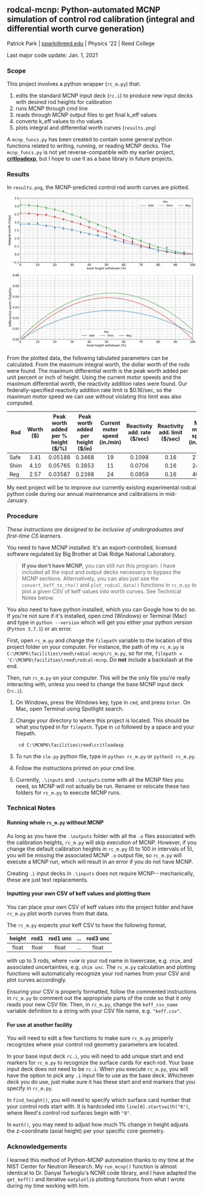 ## rodcal-mcnp: Python-automated MCNP simulation of control rod calibration (integral and differential worth curve generation) 

Patrick Park | <ppark@reed.edu> | Physics '22 | Reed College

Last major code update: Jan. 1, 2021

### Scope

This project involves a python wrapper (`rc_m.py`) that:
1. edits the standard MCNP input deck (`rc.i`) to produce new input decks with desired rod heights for calibration
2. runs MCNP through cmd line
3. reads through MCNP output files to get final k_eff values
4. converts k_eff values to rho values 
5. plots integral and differential worth curves (`results.png`)

A `mcnp_funcs.py` has been created to contain some general python functions related to writing, running, or reading MCNP decks. 
The `mcnp_funcs.py` is not yet reverse-compatible with my earlier project, [**critloadexp**](https:/github.com/patrickpark910/critloadexp),
but I hope to use it as a base library in future projects.

### Results 

In `results.png`, the MCNP-predicted control rod worth curves are plotted. 

![Result figure produced](https://github.com/patrickpark910/rodcal-mcnp/blob/main/results.png?raw=true)

From the plotted data, the following tabulated parameters can be calculated. From the maximum integral worth, the dollar worth of the rods were found. The maximum differential worth is the peak worth added per unit percent or inch of height. Using the current motor speeds and the maximum differential worth, the reactivity addition rates were found. Our federally-specified reactivity addition rate limit is $0.16/sec, so the maximum motor speed we can use without violating this limit was also computed.

| Rod  | Worth ($)         | Peak worth added per % height ($/%) | Peak worth added per height ($/in) | Current motor speed (in./min)  | Reactivity add. rate ($/sec) | Reactivity add. limit ($/sec) | Max motor speed (in./min) |
| ---- | :-----------------: | :----------------------------------: | :---------------------------------: | :--------------------------------: | :--------------------------------: | :------------------------:| :------------------------: |
| Safe | 3.41 | 0.05188                | 0.3468                | 19    | 0.1098  | 0.16        | 27.68        |
| Shim | 4.10 | 0.05765                | 0.3853                | 11    | 0.0706  | 0.16         | 24.91        |
| Reg  | 2.57 | 0.03587                | 0.2398                | 24    | 0.0959  | 0.16         | 40.04       |

My next project will be to improve our currently existing experimental rodcal python code during our annual maintenance and calibrations in mid-January.

### Procedure

*These instructions are designed to be inclusive of undergraduates and first-time CS learners.*

You need to have MCNP installed. It's an export-controlled, licensed software regulated by Big Brother at Oak Ridge National Laboratory.

> **If you don't have MCNP**, you can still run this program. I have included all the input and output decks necessary to bypass the MCNP sections.
> Alternatively, you can also just use the `convert_keff_to_rho()` and `plot_rodcal_data()` functions in `rc_m.py` to plot a given CSV of keff values into worth curves.
> See Technical Notes below.

You also need to have python installed, which you can Google how to do so. If you're not sure if it's installed, open cmd (Windows) or Terminal (Mac) and type in `python --version`
which will get you either your python version (`Python 3.7.1`) or an error.

First, open `rc_m.py` and change the `filepath` variable to the location of this project folder on your computer. 
For instance, the path of my `rc_m.py` is `C:\MCNP6\facilities\reed\rodcal-mcnp\rc_m.py`, so for me, `filepath = 'C:\MCNP6\facilities\reed\rodcal-mcnp`. Do **not** include a backslash at the end.

Then, run `rc_m.py` on your computer. This will be the only file you're really interacting with, unless you need to change the base MCNP input deck (`rc.i`).

1. On Windows, press the Windows key, type in `cmd`, and press `Enter`. On Mac, open Terminal using Spotlight search.
2. Change your directory to where this project is located. This should be what you typed in for `filepath`. Type in `cd` followed by a space and your filepath.
    
        cd C:\MCNP6\facilities\reed\critloadexp
    
3. To run the `cle.py` python file, type in `python rc_m.py` or `python3 rc_m.py`.
4. Follow the instructions printed on your cmd line. 
5. Currently, `.\inputs` and `.\outputs` come with all the MCNP files you need, so MCNP will not actually be run. 
Rename or relocate these two folders for `rc_m.py` to execute MCNP runs. 
### Technical Notes

#### Running whole `rc_m.py` without MCNP
As long as you have the `.\outputs` folder with all the `.o` files associated with the calibration heights, `rc_m.py` will skip execution of MCNP. 
However, if you change the default calibration heights in `rc_m.py` (0 to 100 in intervals of 5), you will be missing the associated MCNP `.o` output file,
so `rc_m.py` will execute a MCNP run, which will result in an error if you do not have MCNP.

Creating `.i` input decks in `.\inputs` does not require MCNP-- mechanically, these are just text replacements.

#### Inputting your own CSV of keff values and plotting them
You can place your own CSV of keff values into the project folder and have `rc_m.py` plot worth curves from that data. 

The `rc_m.py` expects your keff CSV to have the following format, 

| height | rod1 | rod1 unc | ... | rod3 unc|
|:---:|:---:|:---:|---|:---:|
| float | float | float | ... | float |

with up to 3 rods, where `rod#` is your rod name in lowercase, e.g. `shim`, and associated uncertainties, e.g. `shim unc`. 
The `rc_m.py` calculation and plotting functions will automatically recognize your rod names from your CSV and plot curves accordingly.

Ensuring your CSV is properly formatted, follow the commented instructions in `rc_m.py` to comment out the appropriate parts of the code so that it only reads your new CSV file. 
Then, in `rc_m.py`, change the `keff_csv_name` variable definition to a string with your CSV file name, e.g. `"keff.csv"`.

#### For use at another facility

You will need to edit a few functions to make sure `rc_m.py` properly recognizes where your control rod geometry parameters are located.

In your base input deck `rc.i`, you will need to add unique start and end markers for `rc_m.py` to recognize the surface cards for each rod. 
Your base input deck does not need to be `rc.i`. When you execute `rc_m.py`, you will have the option to pick any `.i` input file to use as the base deck.
Whichever deck you do use, just make sure it has these start and end markers that you specify in `rc_m.py`.

In `find_height()`, you will need to specify which surface card number that your control rods start with. 
It is hardcoded into `line[0].startswith("8")`, where Reed's control rod surfaces begin with `"8"`.

In `math()`, you may need to adjust how much 1% change in height adjusts the z-coordinate (axial height) per your specific core geometry.

### Acknowledgements

I learned this method of Python-MCNP automation thanks to my time at the NIST Center for Neutron Research. 
My `run_mcnp()` function is almost identical to Dr. Danyal Turkoglu's NCNR code library, and 
I have adapted the `get_keff()` and iterative `matplotlib` plotting functions from what I wrote during my time working with him.
